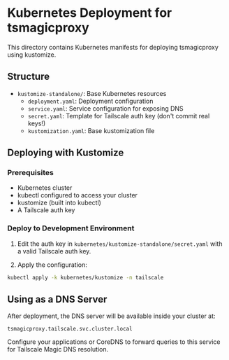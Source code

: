 # Kubernetes Deployment for tsmagicproxy

This directory contains Kubernetes manifests for deploying tsmagicproxy using kustomize.

## Structure

- `kustomize-standalone/`: Base Kubernetes resources
  - `deployment.yaml`: Deployment configuration
  - `service.yaml`: Service configuration for exposing DNS
  - `secret.yaml`: Template for Tailscale auth key (don't commit real keys!)
  - `kustomization.yaml`: Base kustomization file
## Deploying with Kustomize

### Prerequisites

- Kubernetes cluster
- kubectl configured to access your cluster
- kustomize (built into kubectl)
- A Tailscale auth key

### Deploy to Development Environment

1. Edit the auth key in `kubernetes/kustomize-standalone/secret.yaml` with a valid Tailscale auth key.

2. Apply the configuration:

```bash
kubectl apply -k kubernetes/kustomize -n tailscale
```

## Using as a DNS Server

After deployment, the DNS server will be available inside your cluster at:

```
tsmagicproxy.tailscale.svc.cluster.local
```

Configure your applications or CoreDNS to forward queries to this service for Tailscale Magic DNS resolution.
